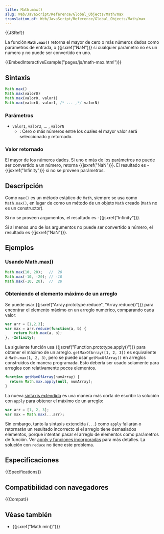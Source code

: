 ```yaml
---
title: Math.max()
slug: Web/JavaScript/Reference/Global_Objects/Math/max
translation_of: Web/JavaScript/Reference/Global_Objects/Math/max
---
```


{{JSRef}}

La función **`Math.max()`** retorna el mayor de cero o más números dados como parámetros de entrada, o {{jsxref("NaN")}} si cualquier parámetro no es un número y no puede ser convertido en uno.

{{EmbedInteractiveExample("pages/js/math-max.html")}}

## Sintaxis

```js
Math.max()
Math.max(valor0)
Math.max(valor0, valor1)
Math.max(valor0, valor1, /* ... ,*/ valorN)
```

### Parámetros

- `valor1`, `valor2`, ... , `valorN`
  - : Cero o más números entre los cuales el mayor valor será seleccionado y retornado.

### Valor retornado

El mayor de los números dados. Si uno o más de los parámetros no puede ser convertido a
un número, retorna {{jsxref("NaN")}}. El resultado es
\-{{jsxref("Infinity")}} si no se proveen parámetros.

## Descripción

Como `max()` es un método estático de `Math`, siempre se usa
como `Math.max()`, en lugar de como un método de un objeto `Math`
creado (`Math` no es un constructor).

Si no se proveen argumentos, el resultado es -{{jsxref("Infinity")}}.

Si al menos uno de los argumentos no puede ser convertido a número, el resultado es
{{jsxref("NaN")}}.

## Ejemplos

### Usando Math.max()

```js
Math.max(10, 20);   //  20
Math.max(-10, -20); // -10
Math.max(-10, 20);  //  20
```

### Obteniendo el elemento máximo de un arreglo

Se puede usar {{jsxref("Array.prototype.reduce", "Array.reduce()")}} para encontrar el
elemento máximo en un arreglo numérico, comparando cada valor:

```js
var arr = [1,2,3];
var max = arr.reduce(function(a, b) {
    return Math.max(a, b);
}, -Infinity);
```

La siguiente función usa {{jsxref("Function.prototype.apply()")}} para obtener el máximo
de un arreglo. `getMaxOfArray([1, 2, 3])` es equivalente a
`Math.max(1, 2, 3)`, pero se puede usar `getMaxOfArray()` en
arreglos construidos de manera programada. Esto debería ser usado solamente para arreglos con
relativamente pocos elementos.

```js
function getMaxOfArray(numArray) {
  return Math.max.apply(null, numArray);
}
```

La nueva [sintaxis extendida](/es/docs/Web/JavaScript/Reference/Operators/Spread_syntax)
es una manera más corta de escribir la solución con `apply` para obtener
el máximo de un arreglo:

```js
var arr = [1, 2, 3];
var max = Math.max(...arr);
```

Sin embargo, tanto la sintaxis extendida (`...`) como `apply` fallarán o retornarán
un resultado incorrecto si el arreglo tiene demasiados elementos, porque intentan pasar el arreglo
de elementos como parámetros de función.
Ver [apply y funciones incorporadas](/es/docs/Web/JavaScript/Reference/Global_Objects/Function/apply#apply_and_built-in_functions)
para más detalles. La solución con `reduce` no tiene este problema.

## Especificaciones

{{Specifications}}

## Compatibilidad con navegadores

{{Compat}}

## Véase también

- {{jsxref("Math.min()")}}
